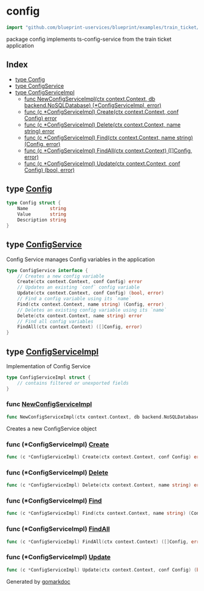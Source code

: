 <!-- Code generated by gomarkdoc. DO NOT EDIT -->

# config

```go
import "github.com/blueprint-uservices/blueprint/examples/train_ticket/workflow/config"
```

package config implements ts\-config\-service from the train ticket application

## Index

- [type Config](<#Config>)
- [type ConfigService](<#ConfigService>)
- [type ConfigServiceImpl](<#ConfigServiceImpl>)
  - [func NewConfigServiceImpl\(ctx context.Context, db backend.NoSQLDatabase\) \(\*ConfigServiceImpl, error\)](<#NewConfigServiceImpl>)
  - [func \(c \*ConfigServiceImpl\) Create\(ctx context.Context, conf Config\) error](<#ConfigServiceImpl.Create>)
  - [func \(c \*ConfigServiceImpl\) Delete\(ctx context.Context, name string\) error](<#ConfigServiceImpl.Delete>)
  - [func \(c \*ConfigServiceImpl\) Find\(ctx context.Context, name string\) \(Config, error\)](<#ConfigServiceImpl.Find>)
  - [func \(c \*ConfigServiceImpl\) FindAll\(ctx context.Context\) \(\[\]Config, error\)](<#ConfigServiceImpl.FindAll>)
  - [func \(c \*ConfigServiceImpl\) Update\(ctx context.Context, conf Config\) \(bool, error\)](<#ConfigServiceImpl.Update>)


<a name="Config"></a>
## type [Config](<https://github.com/Blueprint-uServices/blueprint/blob/main/examples/train_ticket/workflow/config/data.go#L3-L7>)



```go
type Config struct {
    Name        string
    Value       string
    Description string
}
```

<a name="ConfigService"></a>
## type [ConfigService](<https://github.com/Blueprint-uServices/blueprint/blob/main/examples/train_ticket/workflow/config/configService.go#L13-L24>)

Config Service manages Config variables in the application

```go
type ConfigService interface {
    // Creates a new config variable
    Create(ctx context.Context, conf Config) error
    // Updates an existing `conf` config variable
    Update(ctx context.Context, conf Config) (bool, error)
    // Find a config variable using its `name`
    Find(ctx context.Context, name string) (Config, error)
    // Deletes an existing config variable using its `name`
    Delete(ctx context.Context, name string) error
    // Find all config variables
    FindAll(ctx context.Context) ([]Config, error)
}
```

<a name="ConfigServiceImpl"></a>
## type [ConfigServiceImpl](<https://github.com/Blueprint-uServices/blueprint/blob/main/examples/train_ticket/workflow/config/configService.go#L27-L29>)

Implementation of Config Service

```go
type ConfigServiceImpl struct {
    // contains filtered or unexported fields
}
```

<a name="NewConfigServiceImpl"></a>
### func [NewConfigServiceImpl](<https://github.com/Blueprint-uServices/blueprint/blob/main/examples/train_ticket/workflow/config/configService.go#L32>)

```go
func NewConfigServiceImpl(ctx context.Context, db backend.NoSQLDatabase) (*ConfigServiceImpl, error)
```

Creates a new ConfigService object

<a name="ConfigServiceImpl.Create"></a>
### func \(\*ConfigServiceImpl\) [Create](<https://github.com/Blueprint-uServices/blueprint/blob/main/examples/train_ticket/workflow/config/configService.go#L36>)

```go
func (c *ConfigServiceImpl) Create(ctx context.Context, conf Config) error
```



<a name="ConfigServiceImpl.Delete"></a>
### func \(\*ConfigServiceImpl\) [Delete](<https://github.com/Blueprint-uServices/blueprint/blob/main/examples/train_ticket/workflow/config/configService.go#L87>)

```go
func (c *ConfigServiceImpl) Delete(ctx context.Context, name string) error
```



<a name="ConfigServiceImpl.Find"></a>
### func \(\*ConfigServiceImpl\) [Find](<https://github.com/Blueprint-uServices/blueprint/blob/main/examples/train_ticket/workflow/config/configService.go#L66>)

```go
func (c *ConfigServiceImpl) Find(ctx context.Context, name string) (Config, error)
```



<a name="ConfigServiceImpl.FindAll"></a>
### func \(\*ConfigServiceImpl\) [FindAll](<https://github.com/Blueprint-uServices/blueprint/blob/main/examples/train_ticket/workflow/config/configService.go#L96>)

```go
func (c *ConfigServiceImpl) FindAll(ctx context.Context) ([]Config, error)
```



<a name="ConfigServiceImpl.Update"></a>
### func \(\*ConfigServiceImpl\) [Update](<https://github.com/Blueprint-uServices/blueprint/blob/main/examples/train_ticket/workflow/config/configService.go#L57>)

```go
func (c *ConfigServiceImpl) Update(ctx context.Context, conf Config) (bool, error)
```



Generated by [gomarkdoc](<https://github.com/princjef/gomarkdoc>)
